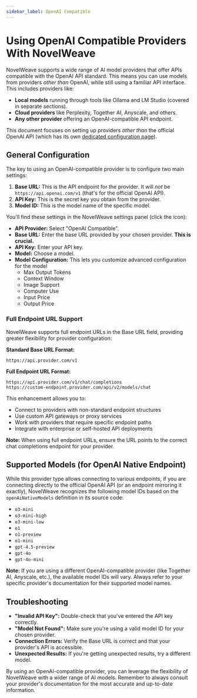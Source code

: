 ```yaml
---
sidebar_label: OpenAI Compatible
---
```


# Using OpenAI Compatible Providers With NovelWeave

NovelWeave supports a wide range of AI model providers that offer APIs compatible with the OpenAI API standard. This means you can use models from providers _other than_ OpenAI, while still using a familiar API interface. This includes providers like:

- **Local models** running through tools like Ollama and LM Studio (covered in separate sections).
- **Cloud providers** like Perplexity, Together AI, Anyscale, and others.
- **Any other provider** offering an OpenAI-compatible API endpoint.

This document focuses on setting up providers _other than_ the official OpenAI API (which has its own [dedicated configuration page](/providers/openai)).

## General Configuration

The key to using an OpenAI-compatible provider is to configure two main settings:

1.  **Base URL:** This is the API endpoint for the provider. It will _not_ be `https://api.openai.com/v1` (that's for the official OpenAI API).
2.  **API Key:** This is the secret key you obtain from the provider.
3.  **Model ID:** This is the model name of the specific model.

You'll find these settings in the NovelWeave settings panel (click the <Codicon name="gear" /> icon):

- **API Provider:** Select "OpenAI Compatible".
- **Base URL:** Enter the base URL provided by your chosen provider. **This is crucial.**
- **API Key:** Enter your API key.
- **Model:** Choose a model.
- **Model Configuration:** This lets you customize advanced configuration for the model
    - Max Output Tokens
    - Context Window
    - Image Support
    - Computer Use
    - Input Price
    - Output Price

### Full Endpoint URL Support

NovelWeave supports full endpoint URLs in the Base URL field, providing greater flexibility for provider configuration:

**Standard Base URL Format:**

```
https://api.provider.com/v1
```

**Full Endpoint URL Format:**

```
https://api.provider.com/v1/chat/completions
https://custom-endpoint.provider.com/api/v2/models/chat
```

This enhancement allows you to:

- Connect to providers with non-standard endpoint structures
- Use custom API gateways or proxy services
- Work with providers that require specific endpoint paths
- Integrate with enterprise or self-hosted API deployments

**Note:** When using full endpoint URLs, ensure the URL points to the correct chat completions endpoint for your provider.

## Supported Models (for OpenAI Native Endpoint)

While this provider type allows connecting to various endpoints, if you are connecting directly to the official OpenAI API (or an endpoint mirroring it exactly), NovelWeave recognizes the following model IDs based on the `openAiNativeModels` definition in its source code:

- `o3-mini`
- `o3-mini-high`
- `o3-mini-low`
- `o1`
- `o1-preview`
- `o1-mini`
- `gpt-4.5-preview`
- `gpt-4o`
- `gpt-4o-mini`

**Note:** If you are using a different OpenAI-compatible provider (like Together AI, Anyscale, etc.), the available model IDs will vary. Always refer to your specific provider's documentation for their supported model names.

## Troubleshooting

- **"Invalid API Key":** Double-check that you've entered the API key correctly.
- **"Model Not Found":** Make sure you're using a valid model ID for your chosen provider.
- **Connection Errors:** Verify the Base URL is correct and that your provider's API is accessible.
- **Unexpected Results:** If you're getting unexpected results, try a different model.

By using an OpenAI-compatible provider, you can leverage the flexibility of NovelWeave with a wider range of AI models. Remember to always consult your provider's documentation for the most accurate and up-to-date information.
